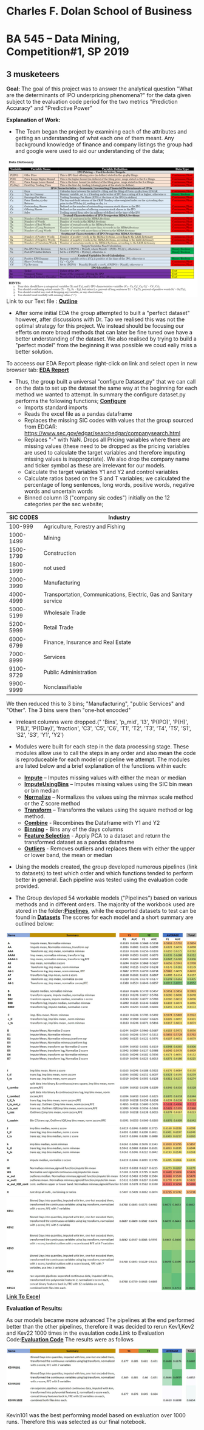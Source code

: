 # Charles F. Dolan School of Business

# BA 545 – Data Mining, Competition#1, SP 2019

## 3 musketeers

**Goal:** The goal of this project was to answer the analytical question &quot;What are the determinants of IPO underpricing phenomena?&quot; for the data given subject to the evaluation code period for the two metrics &quot;Prediction Accuracy&quot; and &quot;Predictive Power&quot;

**Explanation of Work:**

- The Team began the project by examining each of the attributes and getting an understanding of what each one of them meant. Any background knowledge of finance and company listings the group had and google were used to aid our understanding of the data; 

**![](img/data_dictionary.PNG)**
Link to our Text file : **[Outline](Outline.txt)**


- After some initial EDA the group attempted to built a &quot;perfect dataset&quot; however, after discussions with Dr. Tao we realised this was not the optimal strategy for this project. We instead should be focusing our efferts on more broad methods that can later be fine tuned owe have a better understanding of the dataset. We also realised by trying to build a &quot;perfect model&quot; from the beginning it was possible we coud ealiy miss a better solution.

To acceess our EDA Report please right-click on link and select open in new browser tab: **[EDA Report](df_profile_report.html)**

- Thus, the group built a universal &quot;configure Dataset.py&quot; that we can call on the data to set up the dataset the same way at the beginning for each method we wanted to attempt. In summary the configure dataset.py performs the following functions; **[Configure](Modules/Configure_Dataset.py)**
  -  Imports standard imports
  - Reads the excel file as a pandas dataframe
  - Replaces the missing SIC codes with values that the group sourced from EDGAR: https://www.sec.gov/edgar/searchedgar/companysearch.html
  - Replaces &quot;-&quot; with NaN. Drops all Pricing variables where there are missing values (these need to be dropped as the pricing variables are used to calculate the target variables and therefore imputing missing values is inappropriate). We also drop the company name and ticker symbol as these are irrelevant for our models.
  - Calculate the target variables Y1 and Y2 and control variables
  - Calculate ratios based on the S and T variables; we calculated the percentage of long sentences, long words, positive words, negative words and uncertain words
  - Binned column I3 (&quot;company sic codes&quot;) initially on the 12 categories per the sec website;





|  SIC CODES  |      Industry     |  
|----------|-------------|
| 100-999|	Agriculture, Forestry and Fishing |
| 1000-1499 |    Mining  |   
| 1500-1799| Construction |   
| 1800-1999| not used |    
| 2000-3999| Manufacturing|   
| 4000-4999| Transportation, Communications, Electric, Gas and Sanitary service |  
| 5000-5199| Wholesale Trade |   
| 5200-5999| Retail Trade |  
| 6000-6799| Finance, Insurance and Real Estate |   
| 7000-8999| Services |  
| 9100-9729| Public Administration |   
| 9900-9999| Nonclassifiable | 



 We then reduced this to 3 bins; &quot;Manufacturing&quot;, &quot;public Services&quot; and &quot;Other&quot;. The 3 bins were then &quot;one-hot encoded&quot;

  - Irreleant columns were dropped.(&quot; &#39;Bins&#39;, &#39;p\_mid&#39;, &#39;I3&#39;, &#39;P(IPO)&#39;, &#39;P(H)&#39;, &#39;P(L)&#39;, &#39;P(1Day)&#39;, &#39;fraction&#39;, &#39;C3&#39;, &#39;C5&#39;, &#39;C6&#39;, &#39;T1&#39;, &#39;T2&#39;, &#39;T3&#39;, &#39;T4&#39;, &#39;T5&#39;, &#39;S1&#39;, &#39;S2&#39;, &#39;S3&#39;, &#39;Y1&#39;, &#39;Y2&#39;)

- Modules were built for each step in the data processing stage. These modules allow use to call the steps in any order and also mean the code is reproduceable for each model or pipeline we attempt. The modules are listed below and a brief explanation of the functions within each:
  - **[Impute](Modules/Impute.py)** – Imputes missing values with either the mean or median 
  - **[ImputeUsingBins](Modules/ImputeUsingBins.py)** – Imputes missing values using the SIC bin mean or bin median
  - **[Normalize](Modules/Normalize.py)** – Normalizes the values using the minmax scale method or the Z score method
  - **[Transform](Modules/Transform.py)** – Transforms the values using the square method or log method.
  - **[Combine](Modules/Combine.py)** - Recombines the Dataframe with Y1 and Y2
  - **[Binning](Modules/Binnging.py)** - Bins any of the days columns
  - **[Feature Selection](Modules/Feature_selection.py)** - Apply PCA to a dataset and return the transformed dataset as a pandas dataframe
  - **[Outliers](Modules/Outliers.py)** - Removes outliers and replaces them with either the upper or lower band, the mean or median
  
- Using the models created, the group developed numerous pipelines (link to datasets) to test which order and which functions tended to perform better in general. Each pipeline was tested using the evaluation code provided.
- The Group devloped 54 workable models ("Pipelines")  based on various methods and in different orders. The majority of the workbook used are stored in the folder:**[Pipelines](Pipelines)**, while the exported datasets to test can be found in **[Datasets](Datasets)** The scores for each model and a short summary are outlined below:

**![](img/1.JPG)**
**![](img/2.JPG)**
**![](img/3.JPG)**
**![](img/4.JPG)**
**[Link To Excel](SummaryofResults.xlsx)**

**Evaluation of Results:**

As our models became more advanced The pipelines at the end performed better than the other pipelines, therefore it was decided to rerun Kev1,Kev2 and Kev22 1000 times in the evaulation code.Link to Evaluation Code:**[Evaluation Code](Evaluation-Code-C.ipynb)**  The results were as follows

**![](img/5.JPG)**

Kevin101 was the best performing model based on evaluation over 1000 runs. Therefore this was selected as our final notebook. 
